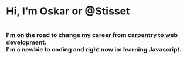
<h1>Hi, I’m Oskar or @Stisset <h1/>
<h3>I'm on the road to change my career from carpentry to web development.<br/>I'm a newbie to coding and right now im learning Javascript.<h3/>


<!---
Stisset/Stisset is a ✨ special ✨ repository because its `README.md` (this file) appears on your GitHub profile.
You can click the Preview link to take a look at your changes.
--->
